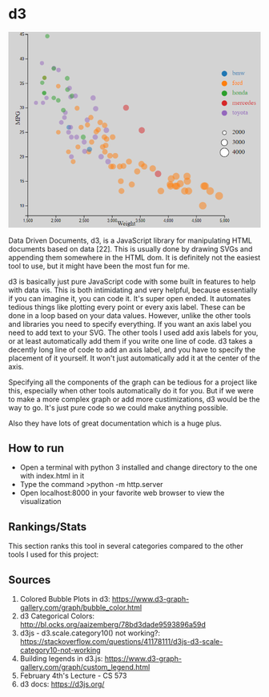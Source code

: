 d3
===
![Scatterplot in d3](../img/d3.PNG)

Data Driven Documents, d3, is a JavaScript library for manipulating HTML documents based on data [22]. This is usually done by drawing SVGs and appending them somewhere in the HTML dom. It is definitely not the easiest tool to use, but it might have been the most fun for me.

d3 is basically just pure JavaScript code with some built in features to help with data vis. This is both intimidating and very helpful, because essentially if you can imagine it, you can code it. It's super open ended. It automates tedious things like plotting every point or every axis label. These can be done in a loop based on your data values. However, unlike the other tools and libraries you need to specify everything. If you want an axis label you need to add text to your SVG. The other tools I used add axis labels for you, or at least automatically add them if you write one line of code. d3 takes a decently long line of code to add an axis label, and you have to specify the placement of it yourself. It won't just automatically add it at the center of the axis.

Specifying all the components of the graph can be tedious for a project like this, especially when other tools automatically do it for you. But if we were to make a more complex graph or add more custimizations, d3 would be the way to go. It's just pure code so we could make anything possible. 

Also they have lots of great documentation which is a huge plus.


## How to run
- Open a terminal with python 3 installed and change directory to the one with index.html in it
- Type the command >python -m http.server
- Open localhost:8000 in your favorite web browser to view the visualization

## Rankings/Stats
This section ranks this tool in several categories compared to the other tools I used for this project:

Sources
---
1. Colored Bubble Plots in d3: https://www.d3-graph-gallery.com/graph/bubble_color.html
2. d3 Categorical Colors: http://bl.ocks.org/aaizemberg/78bd3dade9593896a59d
3. d3js - d3.scale.category10() not working?: https://stackoverflow.com/questions/41178111/d3js-d3-scale-category10-not-working
4. Building legends in d3.js: https://www.d3-graph-gallery.com/graph/custom_legend.html
5. February 4th's Lecture - CS 573
6. d3 docs: https://d3js.org/